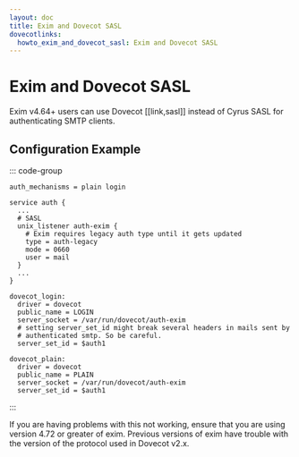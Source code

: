 ```yaml
---
layout: doc
title: Exim and Dovecot SASL
dovecotlinks:
  howto_exim_and_dovecot_sasl: Exim and Dovecot SASL
---
```


# Exim and Dovecot SASL

Exim v4.64+ users can use Dovecot [[link,sasl]] instead of Cyrus SASL for
authenticating SMTP clients.

## Configuration Example

::: code-group
```[dovecot.conf]
auth_mechanisms = plain login

service auth {
  ...
  # SASL
  unix_listener auth-exim {
    # Exim requires legacy auth type until it gets updated
    type = auth-legacy
    mode = 0660
    user = mail
  }
  ...
}
```

```[exim.conf]
dovecot_login:
  driver = dovecot
  public_name = LOGIN
  server_socket = /var/run/dovecot/auth-exim
  # setting server_set_id might break several headers in mails sent by
  # authenticated smtp. So be careful.
  server_set_id = $auth1

dovecot_plain:
  driver = dovecot
  public_name = PLAIN
  server_socket = /var/run/dovecot/auth-exim
  server_set_id = $auth1
```
:::

If you are having problems with this not working, ensure that you are using
version 4.72 or greater of exim. Previous versions of exim have trouble with
the version of the protocol used in Dovecot v2.x.
